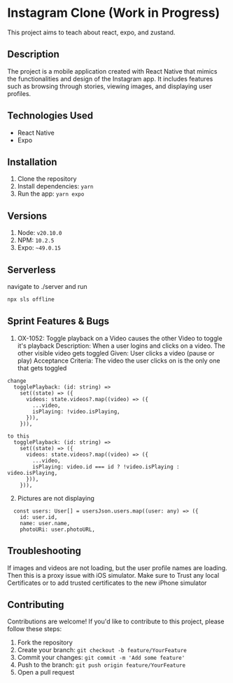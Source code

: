 # Instagram Clone (Work in Progress)

This project aims to teach about react, expo, and zustand.

## Description

The project is a mobile application created with React Native that mimics the functionalities and design of the Instagram app. It includes features such as browsing through stories, viewing images, and displaying user profiles.

## Technologies Used

- React Native
- Expo

## Installation

1. Clone the repository
2. Install dependencies: `yarn` 
3. Run the app: `yarn expo`

## Versions

1. Node: `v20.10.0`
2. NPM: `10.2.5`
3. Expo: `~49.0.15`

## Serverless


navigate to ./server and run
```bash
npx sls offline
```

## Sprint Features & Bugs

1. OX-1052: Toggle playback on a Video causes the other Video to toggle it's playback
    Description: When a user logins and clicks on a video. The other visible video gets toggled
    Given:
        User clicks a video (pause or play)
    Acceptance Criteria:
        The video the user clicks on is the only one that gets toggled

```
change
  togglePlayback: (id: string) =>
    set((state) => ({
      videos: state.videos?.map((video) => ({
        ...video,
        isPlaying: !video.isPlaying,
      })),
    })),

to this
  togglePlayback: (id: string) =>
    set((state) => ({
      videos: state.videos?.map((video) => ({
        ...video,
        isPlaying: video.id === id ? !video.isPlaying : video.isPlaying,
      })),
    })),
```

2. Pictures are not displaying

```
  const users: User[] = usersJson.users.map((user: any) => ({
    id: user.id,
    name: user.name,
    photoURi: user.photoURL,
```

## Troubleshooting
If images and videos are not loading, but the user profile names are loading. Then this is a proxy issue with iOS simulator. Make sure to Trust any local Certificates or to add trusted certificates to the new iPhone simulator

## Contributing

Contributions are welcome! If you'd like to contribute to this project, please follow these steps:
1. Fork the repository
2. Create your branch: `git checkout -b feature/YourFeature`
3. Commit your changes: `git commit -m 'Add some feature'`
4. Push to the branch: `git push origin feature/YourFeature`
5. Open a pull request
